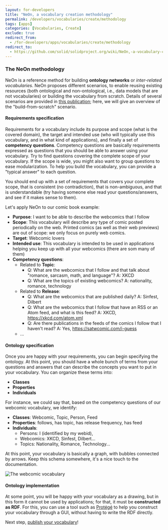 ```yaml
---
layout: for-developers
title: "NeOn, a vocabulary creation methodology"
permalink: /developers/vocabularies/create/methodology
tags: [apps]
categories: [Vocabularies, Create]
exclude: true
redirect_from:
  - /for-developers/apps/vocabularies/create/methodology
redirect_to:
  - https://github.com/solid/solidproject.org/wiki/NeOn,-a-vocabulary-creation-methodology
---
```


### The NeOn methodology

NeOn is a reference method for building **ontology networks** or _inter-related vocabularies_. NeOn proposes different scenarios, to enable reusing existing resources (both ontological and non-ontological, i.e., data models that are not vocabularies) or building the vocabulary from scratch. Details of several scenarios are provided in [this publication](https://pdfs.semanticscholar.org/3d34/d26ddc2024b80c3296a8552e160d973cd9a2.pdf); here, we will give an overview of the "build-from-scratch" scenario.

#### Requirements specification

Requirements for a vocabulary include its purpose and scope (what is the covered domain), the target and intended use (who will typically use this vocabulary, and in what kind of applications), and finally a set of **competency questions**. Competency questions are basically requirements expressed as questions that you should be able to answer using your vocabulary. Try to find questions covering the complete scope of your vocabulary. If the scope is wide, you might also want to group questions to ease modularization. To help you build the vocabulary, you can provide a "typical answer" to each question.

You should end up with a set of requirements that covers your complete scope, that is consistent (no contradiction), that is non-ambiguous, and that is understandable (try having someone else read your questions/answers, and see if it makes sense to them).

Let's apply NeOn to our comic book example:

- **Purpose**: I want to be able to describe the webcomics that I follow
- **Scope**: This vocabulary will describe any type of comic posted periodically on the web. Printed comics (as well as their web previews) are out of scope: we only focus on purely web comics.
- **Target**: Webcomic lovers
- **Intended use**: This vocabulary is intended to be used in applications helping you keep up with all your webcomics (there are som many of them)
- **Competency questions**:
  - Related to **Topic**:
    - Q: What are the webcomics that I follow and that talk about "romance, sarcasm, math, and language"? A: XKCD
    - Q: What are the topics of existing webcomics? A: nationality, romance, technology
  - Related to **Release**:
    - Q: What are the webcomics that are published daily? A: Sinfest, Dilbert
    - Q: What are the webcomics that I follow that have an RSS or an Atom feed, and what is this feed? A: XKCD, https://xkcd.com/atom.xml
    - Q: Are there publications in the feeds of the comics I follow that I haven't read? A: Yes, https://satwcomic.com/i-guess
  - ...

#### Ontology specification

Once you are happy with your requirements, you can begin specifying the ontology. At this point, you should have a whole bunch of terms from your questions and answers that can describe the concepts you want to put in your vocabulary. You can organize these terms into:

- **Classes**
- **Properties**
- **Individuals**

For instance, we could say that, based on the competency questions of our webcomic vocabulary, we identify:

- **Classes**: Webcomic, Topic, Person, Feed
- **Properties**: follows, has topic, has release frequency, has feed
- **Individuals**:
  - Persons: I (identified by my webid),
  - Webcomics: XKCD, Sinfest, Dilbert...
  - Topics: Nationality, Romance, Technology...

At this point, your vocabulary is basically a graph, with bubbles connected by arrows. Keep this schema somewhere, it's a nice touch to the documentation.

![The webcomic vocabulary]({{site.baseurl}}/assets/img/tutorials/vocabularies/webcomic-vocab.svg)

#### Ontology implementation

At some point, you will be happy with your vocabulary as a drawing, but in this form it cannot be used by applications; for that, it must be **constructed as RDF**. For this, you can use a tool such as [Protégé](https://protege.stanford.edu/) to help you construct your vocabulary through a GUI, without having to write the RDF directly.

Next step, [publish your vocabulary](/developers/vocabularies/publish)!
